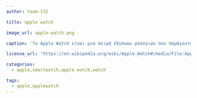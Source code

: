 ```yaml
---
author: team-132

title: apple watch

image_url: apple-watch.png

caption: 'Το Apple Watch είναι μια σειρά έξυπνων ρολογιών που παράγονται από την Apple Inc. Έχουν δυνατότητες παρακολούθησης υγείας, μέτρησης καρδιακών παλμών, κλήσης και άλλα.Το Apple Watch λειτουργεί κυρίως σε συνδυασμό με το iPhone του χρήστη για λειτουργίες όπως η διαμόρφωση του ρολογιού και ο συγχρονισμός δεδομένων με εφαρμογές iPhone, αλλά μπορεί να συνδεθεί και ξεχωριστά σε ένα δίκτυο Wi-Fi για ορισμένους σκοπούς.'

license_url: 'https://en.wikipedia.org/wiki/Apple_Watch#/media/File:Apple_Watch_Series_4_Extract.png'

categories:
  - apple,smartwatch,apple watch,watch

tags:
  - apple,applewatch
---
```

